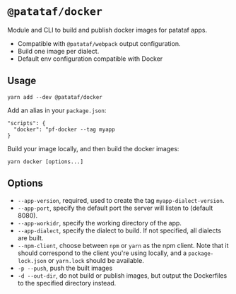 # `@patataf/docker`

Module and CLI to build and publish docker images for patataf apps.

- Compatible with `@patataf/webpack` output configuration.
- Build one image per dialect.
- Default env configuration compatible with Docker

## Usage

```
yarn add --dev @patataf/docker
```

Add an alias in your `package.json`:

```
"scripts": {
  "docker": "pf-docker --tag myapp
}
```

Build your image locally, and then build the docker images:

```
yarn docker [options...]
```

## Options

- `--app-version`, required, used to create the tag `myapp-dialect-version`.
- `--app-port`, specify the default port the server will listen to (default 8080).
- `--app-workidr`, specify the working directory of the app.
- `--app-dialect`, specify the dialect to build. If not specified, all dialects are built.
- `--npm-client`, choose between `npm` or `yarn` as the npm client. Note that it should correspond to the client you're using locally, and a `package-lock.json` or `yarn.lock` should be available.
- `-p --push`, push the built images
- `-d --out-dir`, do not build or publish images, but output the Dockerfiles to the specified directory instead.
